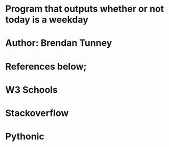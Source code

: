 # Program that outputs whether or not today is a weekday
 
# Author: Brendan Tunney

# References below;

# W3 Schools

# Stackoverflow

# Pythonic